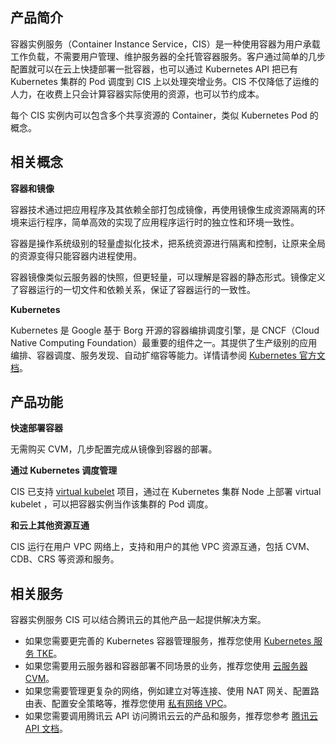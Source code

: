 ## 产品简介

容器实例服务（Container Instance Service，CIS）是一种使用容器为用户承载工作负载，不需要用户管理、维护服务器的全托管容器服务。客户通过简单的几步配置就可以在云上快捷部署一批容器，也可以通过 Kubernetes API 把已有 Kubernetes 集群的 Pod 调度到 CIS 上以处理突增业务。CIS 不仅降低了运维的人力，在收费上只会计算容器实际使用的资源，也可以节约成本。

每个 CIS 实例内可以包含多个共享资源的 Container，类似 Kubernetes Pod 的概念。

## 相关概念

**容器和镜像**

容器技术通过把应用程序及其依赖全部打包成镜像，再使用镜像生成资源隔离的环境来运行程序，简单高效的实现了应用程序运行时的独立性和环境一致性。

容器是操作系统级别的轻量虚拟化技术，把系统资源进行隔离和控制，让原来全局的资源变得只能容器内进程使用。

容器镜像类似云服务器的快照，但更轻量，可以理解是容器的静态形式。镜像定义了容器运行的一切文件和依赖关系，保证了容器运行的一致性。

**Kubernetes**

Kubernetes 是 Google 基于 Borg 开源的容器编排调度引擎，是 CNCF（Cloud Native Computing Foundation）最重要的组件之一。其提供了生产级别的应用编排、容器调度、服务发现、自动扩缩容等能力。详情请参阅 [Kubernetes 官方文档](https://kubernetes.io/docs/home)。

## 产品功能

**快速部署容器**

无需购买 CVM，几步配置完成从镜像到容器的部署。

**通过 Kubernetes 调度管理**

CIS 已支持 [virtual kubelet](https://github.com/virtual-kubelet/virtual-kubelet) 项目，通过在 Kubernetes 集群 Node 上部署 virtual kubelet ，可以把容器实例当作该集群的 Pod 调度。

**和云上其他资源互通**

CIS 运行在用户 VPC 网络上，支持和用户的其他 VPC 资源互通，包括 CVM、CDB、CRS 等资源和服务。

## 相关服务

容器实例服务 CIS 可以结合腾讯云的其他产品一起提供解决方案。
- 如果您需要更完善的 Kubernetes 容器管理服务，推荐您使用 [Kubernetes 服务 TKE](https://cloud.tencent.com/product/tke)。
- 如果您需要用云服务器和容器部署不同场景的业务，推荐您使用 [云服务器 CVM](https://cloud.tencent.com/product/cvm)。
- 如果您需要管理更复杂的网络，例如建立对等连接、使用 NAT 网关、配置路由表、配置安全策略等，推荐您使用  [私有网络 VPC](https://cloud.tencent.com/product/vpc)。
- 如果您需要调用腾讯云 API 访问腾讯云云的产品和服务，推荐您参考 [腾讯云 API 文档](https://cloud.tencent.com/document/api)。

